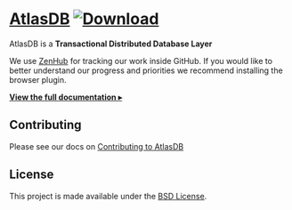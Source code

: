 # [AtlasDB](https://palantir.github.io/atlasdb/) [![Download](https://api.bintray.com/packages/palantir/releases/atlasdb/images/download.svg)](https://bintray.com/palantir/releases/atlasdb/_latestVersion)
AtlasDB is a **Transactional Distributed Database Layer**

We use [ZenHub](https://www.zenhub.com/) for tracking our work inside GitHub. If you would like to better understand our progress and priorities we recommend installing the browser plugin.

[**View the full documentation ▸**](https://palantir.github.io/atlasdb/html/index.html)

## Contributing
Please see our docs on [Contributing to AtlasDB](https://palantir.github.io/atlasdb/html/miscellaneous/contributing.html)

## License
This project is made available under the [BSD License](https://github.com/palantir/atlasdb/blob/develop/LICENSE.txt).

